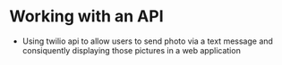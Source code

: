 # Working with an API
- Using twilio api to allow users to send photo via a text message and consiquently displaying those pictures in a web application 